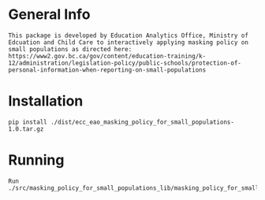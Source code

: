 # General Info
    This package is developed by Education Analytics Office, Ministry of Edcuation and Child Care to interactively applying masking policy on small populations as directed here: https://www2.gov.bc.ca/gov/content/education-training/k-12/administration/legislation-policy/public-schools/protection-of-personal-information-when-reporting-on-small-populations

# Installation
    pip install ./dist/ecc_eao_masking_policy_for_small_populations-1.0.tar.gz

# Running
    Run ./src/masking_policy_for_small_populations_lib/masking_policy_for_small_populations.py